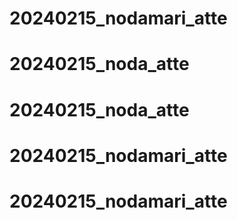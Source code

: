 # 20240215_nodamari_atte
# 20240215_noda_atte
# 20240215_noda_atte
# 20240215_nodamari_atte
# 20240215_nodamari_atte
